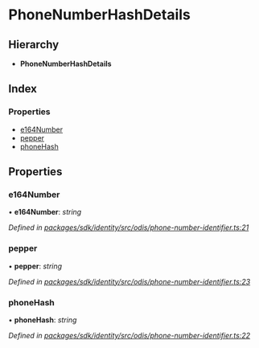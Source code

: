 # PhoneNumberHashDetails

## Hierarchy

* **PhoneNumberHashDetails**

## Index

### Properties

* [e164Number](_odis_phone_number_identifier_.phonenumberhashdetails.md#e164number)
* [pepper](_odis_phone_number_identifier_.phonenumberhashdetails.md#pepper)
* [phoneHash](_odis_phone_number_identifier_.phonenumberhashdetails.md#phonehash)

## Properties

### e164Number

• **e164Number**: _string_

_Defined in_ [_packages/sdk/identity/src/odis/phone-number-identifier.ts:21_](https://github.com/celo-org/celo-monorepo/blob/master/packages/sdk/identity/src/odis/phone-number-identifier.ts#L21)

### pepper

• **pepper**: _string_

_Defined in_ [_packages/sdk/identity/src/odis/phone-number-identifier.ts:23_](https://github.com/celo-org/celo-monorepo/blob/master/packages/sdk/identity/src/odis/phone-number-identifier.ts#L23)

### phoneHash

• **phoneHash**: _string_

_Defined in_ [_packages/sdk/identity/src/odis/phone-number-identifier.ts:22_](https://github.com/celo-org/celo-monorepo/blob/master/packages/sdk/identity/src/odis/phone-number-identifier.ts#L22)

